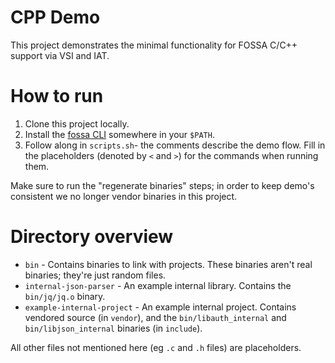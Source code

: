 # CPP Demo

This project demonstrates the minimal functionality for FOSSA C/C++ support via VSI and IAT.

# How to run

1. Clone this project locally.
1. Install the [fossa CLI](https://github.com/fossas/fossa-cli/releases) somewhere in your `$PATH`.
1. Follow along in `scripts.sh`- the comments describe the demo flow. Fill in the placeholders (denoted by `<` and `>`) for the commands when running them.

Make sure to run the "regenerate binaries" steps; in order to keep demo's consistent we no longer vendor binaries in this project.

# Directory overview

* `bin` - Contains binaries to link with projects. These binaries aren't real binaries; they're just random files.
* `internal-json-parser` - An example internal library. Contains the `bin/jq/jq.o` binary.
* `example-internal-project` - An example internal project. Contains vendored source (in `vendor`), and the `bin/libauth_internal` and `bin/libjson_internal` binaries (in `include`).

All other files not mentioned here (eg `.c` and `.h` files) are placeholders.
